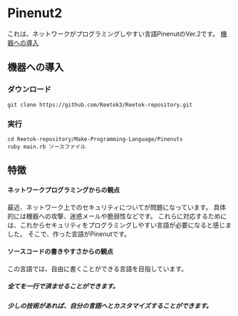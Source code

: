 # Pinenut2
これは、ネットワークがプログラミングしやすい言語PinenutのVer.2です。
<a href="setup.html">機器への導入</a>
## 機器への導入
### ダウンロード
`git clone https://github.com/Reetok3/Reetok-repository.git`
### 実行
```
cd Reetok-repository/Make-Programming-Language/Pinenuts
ruby main.rb ソースファイル
```
## 特徴
#### ネットワークプログラミングからの観点
最近、ネットワーク上でのセキュリティについてが問題になっています。
具体的には機器への攻撃、迷惑メールや脆弱性などです。
これらに対応するためには、これからセキュリティをプログラミングしやすい言語が必要になると感じました。
そこで、作った言語がPinenutです。
#### ソースコードの書きやすさからの観点
この言語では、自由に書くことができる言語を目指しています。
##### 全てを一行で済ませることができます。
##### 少しの技術があれば、自分の言語へとカスタマイズすることができます。
